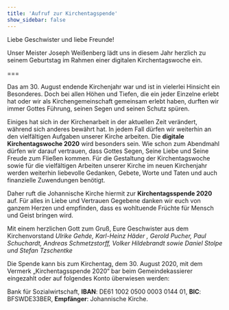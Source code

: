 ```yaml
---
title: 'Aufruf zur Kirchentagspende'
show_sidebar: false
---
```


Liebe Geschwister und liebe Freunde!

Unser Meister Joseph Weißenberg lädt uns in diesem Jahr herzlich zu seinem Geburtstag im Rahmen einer digitalen Kirchentagswoche ein.

===

Das am 30. August endende Kirchenjahr war und ist in vielerlei Hinsicht ein Besonderes. Doch bei allen Höhen und Tiefen, die ein jeder Einzelne erlebt hat oder wir als Kirchengemeinschaft gemeinsam erlebt haben, durften wir immer Gottes Führung, seinen Segen und seinen Schutz spüren.

Einiges hat sich in der Kirchenarbeit in der aktuellen Zeit verändert, während sich anderes bewährt hat. In jedem Fall dürfen wir weiterhin an den vielfältigen Aufgaben unserer Kirche arbeiten. Die **digitale Kirchentagswoche 2020** wird besonders sein. Wie schon zum Abendmahl dürfen wir darauf vertrauen, dass Gottes Segen, Seine Liebe und Seine Freude zum Fließen kommen.
Für die Gestaltung der Kirchentagswoche sowie für die vielfältigen Arbeiten unserer Kirche im neuen Kirchenjahr werden weiterhin liebevolle Gedanken, Gebete, Worte und Taten und auch finanzielle Zuwendungen benötigt.

Daher ruft die Johannische Kirche hiermit zur **Kirchentagsspende 2020** auf. Für alles in Liebe und Vertrauen Gegebene danken wir euch von ganzem Herzen und empfinden, dass es wohltuende Früchte für Mensch und Geist bringen wird.

Mit einem herzlichen Gott zum Gruß,
Eure Geschwister aus dem Kirchenvorstand
_Ulrike Gehde, Karl-Heinz Häder , Gerold Pucher,
Paul Schuchardt, Andreas Schmetzstorff, Volker Hildebrandt
sowie Daniel Stolpe und Stefan Tzschentke_

Die Spende kann bis zum Kirchentag, dem 30. August 2020, mit dem
Vermerk „Kirchentagsspende 2020“ bar beim Gemeindekassierer eingezahlt oder auf folgendes Konto überwiesen werden: 

Bank für Sozialwirtschaft,
**IBAN**: DE61 1002 0500 0003 0144 01, 
**BIC**: BFSWDE33BER,
**Empfänger**: Johannische Kirche.
